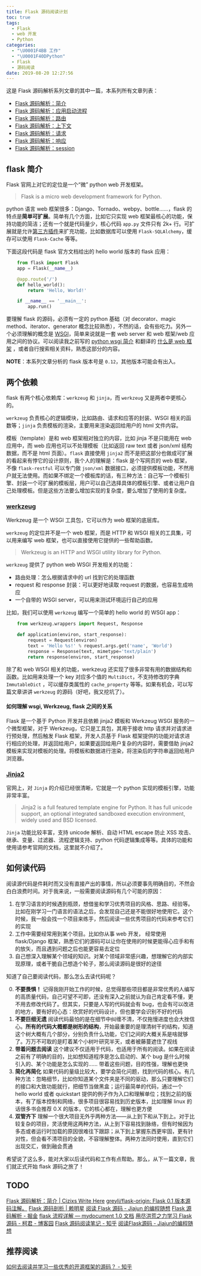 ```yaml
---
title: Flask 源码阅读计划
toc: true
tags:
  - Flask
  - web 开发
  - Python
categories:
  - "\U0001F4BB 工作"
  - "\U0001F40DPython"
  - Flask
  - 源码阅读
date: 2019-08-20 12:27:56
---
```

这是 Flask 源码解析系列文章的其中一篇，本系列所有文章列表：

*   [Flask 源码解析：简介](https://cizixs.com/2017/01/10/flask-insight-introduction)
*   [Flask 源码解析：应用启动流程](https://cizixs.com/2017/01/11/flask-insight-start-process)
*   [Flask 源码解析：路由](https://cizixs.com/2017/01/12/flask-insight-routing)
*   [Flask 源码解析：上下文](https://cizixs.com/2017/01/13/flask-insight-context)
*   [Flask 源码解析：请求](https://cizixs.com/2017/01/18/flask-insight-request)
*   [Flask 源码解析：响应](https://cizixs.com/2017/01/22/flask-insight-response)
*   [Flask 源码解析：session](https://cizixs.com/2017/03/08/flask-insight-session)

## flask 简介

Flask 官网上对它的定位是一个“微” python web 开发框架。

> Flask is a micro web development framework for Python.

python 语言 web 框架很多：Django、Tornado、webpy、bottle……，flask 的特点是**简单可扩展**。简单有几个方面，比如它只实现 web 框架最核心的功能，保持功能的简洁；还有一个就是代码量少，核心代码 `app.py` 文件只有 2k+ 行。可扩展就是允许[第三方插件](http://flask.pocoo.org/extensions/)来扩充功能，比如数据库可以使用 `Flask-SQLAlchemy`，缓存可以使用 `Flask-Cache` 等等。

下面这段代码是 flask 官方文档给出的 hello world 版本的 flask 应用：
```python
    from flask import Flask
    app = Flask(__name__)

    @app.route('/')
    def hello_world():
        return 'Hello, World!'

    if __name__ == '__main__':
        app.run()
```

要理解 flask 的源码，必须有一定的 python 基础（对 decorator、magic method、iterator、generator 概念比较熟悉），不然的话，会有些吃力。另外一个必须理解的概念是 [WSGI](https://www.python.org/dev/peps/pep-0333/)，简单来说就是一套 web server 和 web 框架/web 应用之间的协议。可以阅读我之前写的 [python wsgi 简介](https://cizixs.com/2014/11/08/understand-wsgi) 和翻译的 [什么是 web 框架](https://cizixs.com/2015/09/21/what-is-a-web-framework) ，或者自行搜索相关资料，熟悉这部分的内容。

**NOTE**：本系列文章分析的 flask 版本号是 `0.12`，其他版本可能会有出入。

## 两个依赖

flask 有两个核心依赖库：`werkzeug` 和 `jinja`，而 `werkzeug` 又是两者中更核心的。

`werkzeug` 负责核心的逻辑模块，比如路由、请求和应答的封装、WSGI 相关的函数等；`jinja` 负责模板的渲染，主要用来渲染返回给用户的 html 文件内容。

模板（template）是和 web 框架相对独立的内容，比如 jinja 不是只能用在 web 应用中，而 web 应用也可以不处理模板（比如返回 raw text 或者 json/xml 结构数据，而不是 html 页面）。`flask` 直接使用 `jinja2` 而不是把这部分也做成可扩展的看起来有悖它的设计原则，我个人的理解是：flask 是个写网页的 web 框架，不像 `flask-restful` 可以专门做 `json/xml` 数据接口，必须提供模板功能，不然用户就无法使用。而如果不绑定一个模板库的话，有三种方法：自己写一个模板引擎、封装一个可扩展的模板层，用户可以自己选择具体的模板引擎、或者让用户自己处理模板。但是这些方法要么增加实现的复杂度，要么增加了使用的复杂度。

### [werkzeug](http://werkzeug.pocoo.org/)

Werkzeug 是一个 WSGI 工具包，它可以作为 web 框架的底层库。

`werkzeug` 的定位并不是一个 web 框架，而是 HTTP 和 WSGI 相关的工具集，可以用来编写 web 框架，也可以直接使用它提供的一些帮助函数。

> Werkzeug is an HTTP and WSGI utility library for Python.

`werkzeug` 提供了 python web WSGI 开发相关的功能：

*   路由处理：怎么根据请求中的 url 找到它的处理函数
*   request 和 response 封装：可以更好地读取 request 的数据，也容易生成响应
*   一个自带的 WSGI server，可以用来测试环境运行自己的应用

比如，我们可以使用 `werkzeug` 编写一个简单的 hello world 的 WSGI app：
```python
    from werkzeug.wrappers import Request, Response

    def application(environ, start_response):
        request = Request(environ)
        text = 'Hello %s!' % request.args.get('name', 'World')
        response = Response(text, mimetype='text/plain')
        return response(environ, start_response)

```
除了和 web WSGI 相关的功能，werkzeug 还实现了很多非常有用的数据结构和函数。比如用来处理一个 key 对应多个值的 `MultiDict`，不支持修改的字典 `ImmutableDict` ，可以缓存类属性的 `cache_property` 等等。如果有机会，可以写篇文章讲讲 `werkzeug` 的源码（好吧，我又挖坑了）。

#### 如何理解 wsgi, Werkzeug, flask 之间的关系

Flask 是一个基于 Python 开发并且依赖 jinja2 模板和 Werkzeug WSGI 服务的一个微型框架，对于 Werkzeug，它只是工具包，其用于接收 http 请求并对请求进行预处理，然后触发 Flask 框架，开发人员基于 Flask 框架提供的功能对请求进行相应的处理，并返回给用户，如果要返回给用户复杂的内容时，需要借助 jinja2 模板来实现对模板的处理。将模板和数据进行渲染，将渲染后的字符串返回给用户浏览器。

### [Jinja2](http://jinja.pocoo.org/docs/2.9/)

官网上，对 `Jinja` 的介绍已经很清晰，它就是一个 python 实现的模板引擎，功能非常丰富。

> Jinja2 is a full featured template engine for Python. It has full unicode support, an optional integrated sandboxed execution environment, widely used and BSD licensed.

`Jinja` 功能比较丰富，支持 unicode 解析、自动 HTML escape 防止 XSS 攻击、继承、变量、过滤器、流程逻辑支持、python 代码逻辑集成等等。具体的功能和使用请参考官网的文档，这里就不介绍了。

## 如何读代码

阅读源代码是件耗时而又没有直接产出的事情，所以必须要事先明确目的，不然会白白浪费时间。对于我来说，一般需要阅读源码有几个可能的原因：

1.  在学习语言的时候遇到瓶颈，想借鉴和学习优秀项目的风格、思路、经验等。比如在刚学习一门语言的语法之后，会发现自己还是不能很好地使用它。这个时候，我一般会找一个项目来练手，然后阅读一些优秀项目的代码来参考它们的实现
2.  工作中需要经常用到某个项目。比如你从事 web 开发， 经常使用 flask/Django 框架，熟悉它们的源码可以让你在使用的时候更能得心应手和有的放矢，而且遇到问题之后也能更容易去定位
3.  自己想深入理解某个领域的知识。对某个领域非常感兴趣，想理解它的内部实现原理，或者干脆自己想造个轮子，那么阅读源码是很好的途径

知道了自己要阅读代码，那么怎么去读代码呢？

0. **不要畏惧！**
记得我刚开始工作的时候，总觉得那些项目都是非常优秀的人编写的高质量代码，自己可望不可即，还没有深入之前就认为自己肯定看不懂，更不用去修改代码了。但其实，只要是人写的代码就会有 bug，也会有可以改进的地方，要有好的心态：欣赏好的代码设计，但也要学会识别不好的代码
1.  **不要巨细无遗**
阅读代码最怕的是在细节中纠缠不清，不仅拖慢进度也会大挫信心。**所有的代码大概都是树形的结构**，开始最重要的是理清树干的结构，知道这个树大概有几个部分，分别负责什么功能，它们之间的大概关系是啥就够了。万万不可取的是盯着某个小树叶研究半天，或者被藤蔓遮住了视线
2.  **带着问题去阅读**
这个建议不仅适用于代码，也适用于所有的阅读。如果在阅读之前有了明确的目的，比如想知道程序是怎么启动的、某个 bug 是什么时候引入的、某个功能是怎么实现的…… 带着这些问题，目的性强，理解也更快
3.  **简化再简化**
如果代码的量级比较大，要学会简化问题，找到代码的核心。有几种方法：忽略细节，比如你知道某个文件夹是不同的驱动，那么只要理解它们的接口和大致功能就行，把细节当做黑盒；运行最简单的代码，通过一个 hello world 或者 quickstart 提供的例子作为入口和理解单位；找到之前的版本，有了版本控制和网络，很多项目很容易找到历史版本，比如理解 linux 的话很多书会推荐 0.X 的版本，它的核心都在，理解也更方便
4.  **双管齐下**
理解一个很大项目无外乎两种方法——从上到下和从下到上。对于比较复杂的项目，灵活使用这两种方法，从上到下容易找到脉络，但有时候因为多态或者运行时加载的原因很难往下跟踪；从下到上掌握东西更牢固，更有针对性，但会看不清项目的全貌，不容理解整体。两种方法同时使用，直到它们出现交汇，做到融会贯通

希望说了这么多，能对大家以后读代码和工作有点帮助。那么，从下一篇文章，我们就正式开始 flask 源码之旅了！

## TODO
[Flask 源码解析：简介 | Cizixs Write Here](https://cizixs.com/2017/01/10/flask-insight-introduction/)
[greyli/flask-origin: Flask 0.1 版本源码注解。](https://github.com/greyli/flask-origin)
[Flask 源码剖析 | 赖明星](http://mingxinglai.com/cn/2016/08/flask-source-code/)
[阅读 Flask 源码 - Jiajun 的编程随想](https://jiajunhuang.com/articles/2016_09_15-flask_source_code.rst.html)
[Flask 源码解析 - 掘金](https://juejin.im/post/6844903533238566925)
[flask 流程详解 — mydocument 1.0 文档](https://pham-nuwens-document.readthedocs.io/zh/latest/flask%E5%AD%A6%E4%B9%A0/flask%E6%B5%81%E7%A8%8B%E8%AF%A6%E8%A7%A3.html)
[用尽洪荒之力学习 Flask 源码 - 柯君 - 博客园](https://www.cnblogs.com/kendrick/p/7649772.html)
[Flask 源码阅读笔记 - 知乎](https://zhuanlan.zhihu.com/p/55583976)
[阅读Flask源码 - Jiajun的编程随想](https://jiajunhuang.com/articles/2016_09_15-flask_source_code.rst)

## 推荐阅读

[如何去阅读并学习一些优秀的开源框架的源码？ - 知乎](https://www.zhihu.com/question/26766601/answer/33952627)
